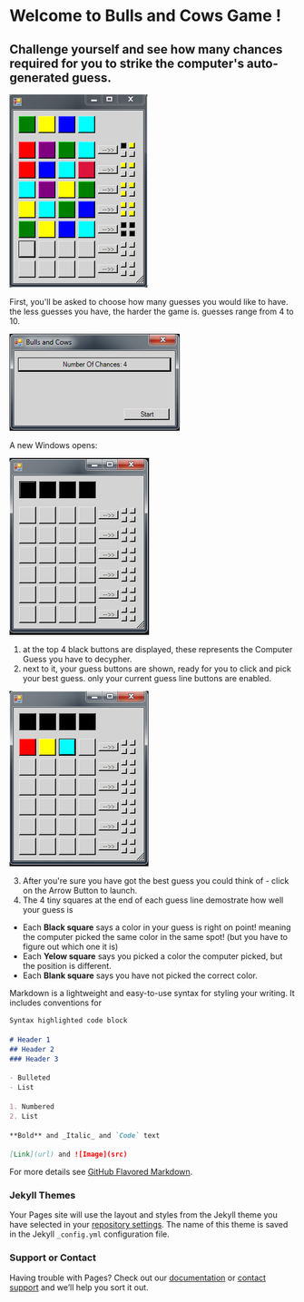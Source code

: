# Welcome to Bulls and Cows Game ! 
## Challenge yourself and see how many chances required for you to strike the computer's auto-generated guess.


![image](https://github.com/eizzo77/Bulls-And-Cows-Game/blob/master/Header.png?raw=true)

First, you'll be asked to choose how many guesses you would like to have. the less guesses you have, the harder the game is. guesses range from 4 to 10.

![image](https://github.com/eizzo77/Bulls-And-Cows-Game/blob/master/Guesses.png?raw=true)

A new Windows opens:

![image](https://github.com/eizzo77/Bulls-And-Cows-Game/blob/master/GameStart.png?raw=true)

1. at the top 4 black buttons are displayed, these represents the Computer Guess you have to decypher.
2. next to it, your guess buttons are shown, ready for you to click and pick your best guess. only your current guess line buttons are enabled.

![image](https://github.com/eizzo77/Bulls-And-Cows-Game/blob/master/3ButtonsPicked.png?raw=true)

3. After you're sure you have got the best guess you could think of - click on the Arrow Button to launch.
4. The 4 tiny squares at the end of each guess line demostrate how well your guess is
- Each **Black square** says a color in your guess is right on point! meaning the computer picked the same color in the same spot! (but you have to figure out which one it is)  
- Each **Yelow square** says you picked a color the computer picked, but the position is different.
- Each **Blank square** says you have not picked the correct color.

Markdown is a lightweight and easy-to-use syntax for styling your writing. It includes conventions for

```markdown
Syntax highlighted code block

# Header 1
## Header 2
### Header 3

- Bulleted
- List

1. Numbered
2. List

**Bold** and _Italic_ and `Code` text

[Link](url) and ![Image](src)
```

For more details see [GitHub Flavored Markdown](https://guides.github.com/features/mastering-markdown/).

### Jekyll Themes

Your Pages site will use the layout and styles from the Jekyll theme you have selected in your [repository settings](https://github.com/eizzo77/Bulls-And-Cows-Game/settings). The name of this theme is saved in the Jekyll `_config.yml` configuration file.

### Support or Contact

Having trouble with Pages? Check out our [documentation](https://help.github.com/categories/github-pages-basics/) or [contact support](https://github.com/contact) and we’ll help you sort it out.
